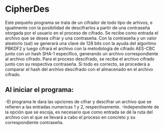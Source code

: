 # CipherDes

Este pequeño programa se trata de un cifrador de todo tipo de arhivos, e igualmente con la posibilidad de descifrarlos a partir de una contraseña otorgada por el usuario 
en el proceso de cifrado. Se recibe como entrada el archivo que se desea cifrar y una contraseña. Con la contraseña y un valor aleatorio (sal) se generará 
una clave de 128 bits con la ayuda del algoritmo PBKDF2 y luego cifrará el archivo con la metodología de cifrado AES-CBC junto con un hash SHA-1 específico,
generando un archivo correspondiente al archivo cifrado. Para el proceso descifrado, se recibe el archivo cifrado junto con su respectiva contraseña. Si todo es correcto, se procederá a
comparar el hash del archivo descifrado con el almacenado en el archivo cifrado.

## Al iniciar el programa:

-El programa le dara las opciones de cifrar y descifrar un archivo que se refieren a las entradas numericas 1 y 2, respectivamente. 
-Independiente de la opción que se escoja, es necesario que como entrada se dé la ruta del archivo con el que se llevará a cabo el proceso en concreto y su correspondiente contraseña.
